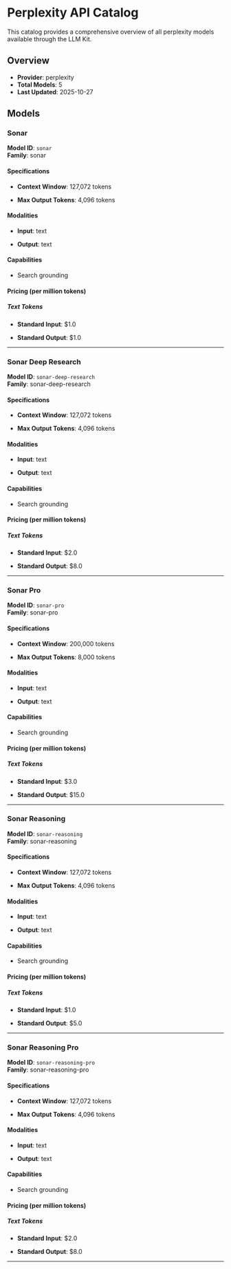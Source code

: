 # Perplexity API Catalog



This catalog provides a comprehensive overview of all perplexity models available through the LLM Kit.

## Overview

- **Provider**: perplexity
- **Total Models**: 5
- **Last Updated**: 2025-10-27

## Models


### Sonar

**Model ID**: `sonar`  
**Family**: sonar
#### Specifications

- **Context Window**: 127,072 tokens


- **Max Output Tokens**: 4,096 tokens


#### Modalities


- **Input**: text


- **Output**: text


#### Capabilities


- Search grounding



#### Pricing (per million tokens)


##### Text Tokens


- **Standard Input**: $1.0


- **Standard Output**: $1.0







---


### Sonar Deep Research

**Model ID**: `sonar-deep-research`  
**Family**: sonar-deep-research
#### Specifications

- **Context Window**: 127,072 tokens


- **Max Output Tokens**: 4,096 tokens


#### Modalities


- **Input**: text


- **Output**: text


#### Capabilities


- Search grounding



#### Pricing (per million tokens)


##### Text Tokens


- **Standard Input**: $2.0


- **Standard Output**: $8.0







---


### Sonar Pro

**Model ID**: `sonar-pro`  
**Family**: sonar-pro
#### Specifications

- **Context Window**: 200,000 tokens


- **Max Output Tokens**: 8,000 tokens


#### Modalities


- **Input**: text


- **Output**: text


#### Capabilities


- Search grounding



#### Pricing (per million tokens)


##### Text Tokens


- **Standard Input**: $3.0


- **Standard Output**: $15.0







---


### Sonar Reasoning

**Model ID**: `sonar-reasoning`  
**Family**: sonar-reasoning
#### Specifications

- **Context Window**: 127,072 tokens


- **Max Output Tokens**: 4,096 tokens


#### Modalities


- **Input**: text


- **Output**: text


#### Capabilities


- Search grounding



#### Pricing (per million tokens)


##### Text Tokens


- **Standard Input**: $1.0


- **Standard Output**: $5.0







---


### Sonar Reasoning Pro

**Model ID**: `sonar-reasoning-pro`  
**Family**: sonar-reasoning-pro
#### Specifications

- **Context Window**: 127,072 tokens


- **Max Output Tokens**: 4,096 tokens


#### Modalities


- **Input**: text


- **Output**: text


#### Capabilities


- Search grounding



#### Pricing (per million tokens)


##### Text Tokens


- **Standard Input**: $2.0


- **Standard Output**: $8.0







---


